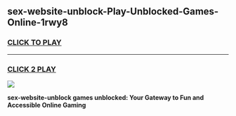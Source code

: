 
## sex-website-unblock-Play-Unblocked-Games-Online-1rwy8
<h3>
<a href="https://premium76.site?title=sex-website-unblock&ref=25A">CLICK TO PLAY</a></h3>
<hr>

<h3>
<a href="https://premium76.site?title=sex-website-unblock&ref=25A">CLICK 2 PLAY</a>
  
</h3>

<a href="https://premium76.site?title=sex-website-unblock&ref=25A"><img src="https://clearcache.store/games.png"></a>


**sex-website-unblock games unblocked: Your Gateway to Fun and Accessible Online Gaming**
